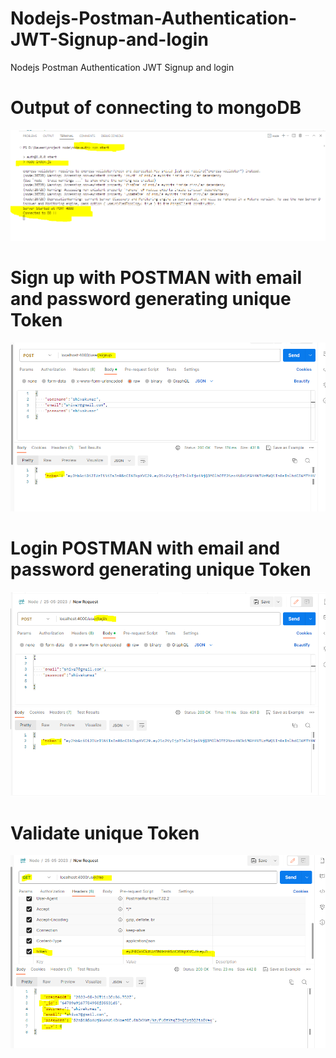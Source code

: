 # Nodejs-Postman-Authentication-JWT-Signup-and-login
Nodejs Postman Authentication JWT  Signup and login

# Output of connecting to mongoDB

![MongoDB Connection](https://github.com/kshivakumar27/Nodejs-Postman-Authentication-JWT-Signup-and-login/blob/main/images/OutputInConsole.png)

# Sign up with POSTMAN with email and password generating unique Token 

![Signup](https://github.com/kshivakumar27/Nodejs-Postman-Authentication-JWT-Signup-and-login/blob/main/images/Signup.png)

#  Login POSTMAN with email and password generating unique Token 

![Login](https://github.com/kshivakumar27/Nodejs-Postman-Authentication-JWT-Signup-and-login/blob/main/images/Login.png)

#  Validate unique Token 

![Validate](https://github.com/kshivakumar27/Nodejs-Postman-Authentication-JWT-Signup-and-login/blob/main/images/ValidateTokenAfterLogin.png)


